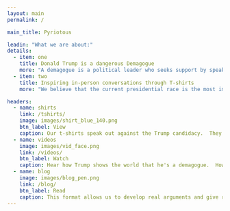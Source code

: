 ```yaml
---
layout: main
permalink: /

main_title: Pyriotous

leadin: "What we are about:"
details:
  - item: one
    title: Donald Trump is a dangerous Demagogue
    more: "A demagogue is a political leader who seeks support by speaking to popular desires and prejudices rather than by using rational argument. Trump uses all of the common methods of a demagogue: Attacking the Media, Oversimplification, Personal Insults, Emotional Oratory, etc.  Well known demagogues include Hitler, Mussolini, etc. Do we want this type of character to be president?"
  - item: two
    title: Inspiring in-person conversations through T-shirts
    more: "We believe that the current presidential race is the most important race of our lifetimes.  We also believe that in-person conversations are far more likely to change someone's mind than online banter.   Our shirts  are bold yet approachable.  They invite a second look, and a conversation."

headers:
  - name: shirts
    link: /tshirts/
    image: images/shirt_blue_140.png
    btn_label: View
    caption: Our t-shirts speak out against the Trump candidacy.  They are fun, conversational, and slightly controversial.  Wearing them says not only that you don't support Trump's candidacy, but WHY!
  - name: videos
    image: images/vid_face.png
    link: /videos/
    btn_label: Watch
    caption: Hear how Trump shows the world that he's a demagogue.  How can anybody support this guy?
  - name: blog
    image: images/blog_pen.png
    link: /blog/
    btn_label: Read
    caption: This format allows us to develop real arguments and give reasoned explanations.  There's too little of that in the world now, so we try to avoid the name calling and let the truth prove its own power.
---
```



